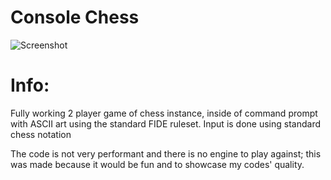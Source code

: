 # Console Chess
![Screenshot](https://github.com/user-attachments/assets/875c1cb3-84a3-4f07-9fff-6837f8a6734a)
# Info:
Fully working 2 player game of chess instance, inside of command prompt with ASCII art using the standard FIDE ruleset.
Input is done using standard chess notation

The code is not very performant and there is no engine to play against; this was made because it would be fun
and to showcase my codes' quality.
